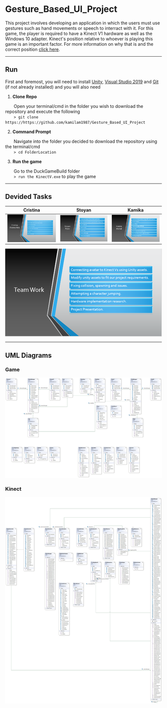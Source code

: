 # Gesture_Based_UI_Project
This project involves developing an application in which the users must use gestures such as hand movements or speech to interract with it.
For this game, the player is required to have a Kinect V1 hardware as well as the Windows 10 adapter. Kinect's position relative to whoever is playing this game is an important factor. For more information on why that is and the correct position [click here](https://support.xbox.com/en-US/xbox-360/accessories/sensor-placement).

***

## Run
First and foremost, you will need to install [Unity](https://unity3d.com/get-unity/download), [Visual Studio 2019](https://visualstudio.microsoft.com/vs/) and [Git](https://git-scm.com/book/en/v2/Getting-Started-Installing-Git) (if not already installed) and you will also need 

1. **Clone Repo**

&nbsp;&nbsp;&nbsp;&nbsp;&nbsp;&nbsp;&nbsp;Open your terminal/cmd in the folder you wish to download the repository and execute the following </br>
&nbsp;&nbsp;&nbsp;&nbsp;&nbsp;&nbsp;&nbsp;```> git clone https://https://github.com/kamilam1987/Gesture_Based_UI_Project```

2. **Command Prompt**

&nbsp;&nbsp;&nbsp;&nbsp;&nbsp;&nbsp;&nbsp;Navigate into the folder you decided to download the repository using the terminal/cmd </br>
&nbsp;&nbsp;&nbsp;&nbsp;&nbsp;&nbsp;&nbsp;```> cd FolderLocation```

3. **Run the game**

&nbsp;&nbsp;&nbsp;&nbsp;&nbsp;&nbsp;&nbsp;Go to the DuckGameBuild folder </br>
&nbsp;&nbsp;&nbsp;&nbsp;&nbsp;&nbsp;&nbsp;```> run the KinectV.exe``` to play the game

***

## Devided Tasks

Cristina                   |  Stoyan                   |  Kamika                   
:-------------------------:|:-------------------------:|:-------------------------:
![alt text](https://github.com/cristina1997/Gesture_Based_UI_Project/blob/master/Images/Team%20Work/Cristina.PNG)  |  ![alt text](https://github.com/cristina1997/Gesture_Based_UI_Project/blob/master/Images/Team%20Work/Stoyan.PNG)      | ![alt text](https://github.com/cristina1997/Gesture_Based_UI_Project/blob/master/Images/Team%20Work/Kamila.PNG)

![alt text](https://github.com/cristina1997/Gesture_Based_UI_Project/blob/master/Images/Team%20Work/team.PNG)




***

## UML Diagrams
### Game
![alt text](https://github.com/cristina1997/Gesture_Based_UI_Project/blob/master/Images/UML/Game-Scripts-UML.png)

### Kinect
![alt text](https://github.com/cristina1997/Gesture_Based_UI_Project/blob/master/Images/UML/Kinect-Scripts-UML.png)

